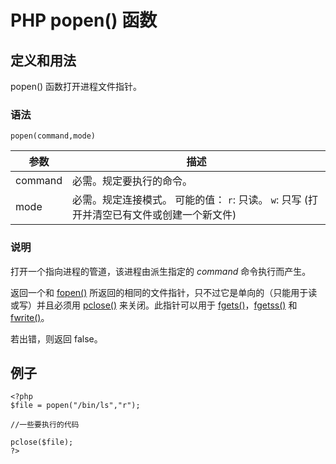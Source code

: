 # PHP popen() 函数



## 定义和用法

popen() 函数打开进程文件指针。

### 语法

```
popen(command,mode)
```

| 参数 | 描述 |
| --- | --- |
| command | 必需。规定要执行的命令。 |
| mode | 必需。规定连接模式。 可能的值：   `r`: 只读。   `w`: 只写 (打开并清空已有文件或创建一个新文件) |

### 说明

打开一个指向进程的管道，该进程由派生指定的 _command_ 命令执行而产生。

返回一个和 [fopen()](/php/func_filesystem_fopen.asp "PHP fopen() 函数") 所返回的相同的文件指针，只不过它是单向的（只能用于读或写）并且必须用 [pclose()](/php/func_filesystem_pclose.asp "PHP pclose() 函数") 来关闭。此指针可以用于 [fgets()](/php/func_filesystem_fgets.asp "PHP fgets() 函数")，[fgetss()](/php/func_filesystem_fgetss.asp "PHP fgetss() 函数") 和 [fwrite()](/php/func_filesystem_fwrite.asp "PHP fwrite() 函数")。

若出错，则返回 false。

## 例子

```
<?php
$file = popen("/bin/ls","r");

//一些要执行的代码

pclose($file);
?>
```
